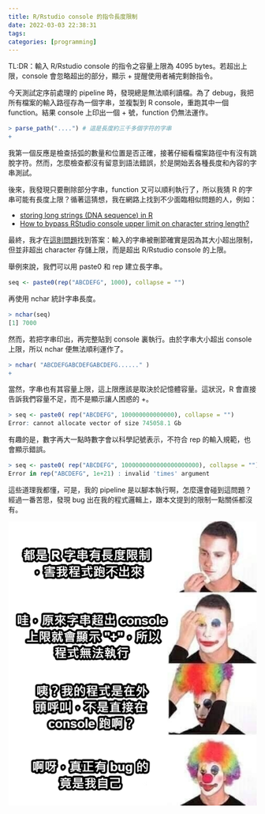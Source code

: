```yaml
---
title: R/Rstudio console 的指令長度限制
date: 2022-03-03 22:38:31
tags: 
categories: [programming]
---
```


TL:DR：輸入 R/Rstudio console 的指令之容量上限為 4095 bytes。若超出上限，console 會忽略超出的部分，顯示 + 提醒使用者補完剩餘指令。

<!--more-->

今天測試定序前處理的 pipeline 時，發現總是無法順利讀檔。為了 debug，我把所有檔案的輸入路徑存為一個字串，並複製到 R console，重跑其中一個 function。結果 console 上印出一個 + 號，function 仍無法運作。
```r
> parse_path("....") # 這是長度約三千多個字符的字串
+
```
我第一個反應是檢查括弧的數量和位置是否正確，接著仔細看檔案路徑中有沒有跳脫字符。然而，怎麼檢查都沒有留意到語法錯誤，於是開始丟各種長度和內容的字串測試。


後來，我發現只要刪除部分字串，function 又可以順利執行了，所以我猜 R 的字串可能有長度上限？循著這猜想，我在網路上找到不少面臨相似問題的人，例如：

- [storing long strings (DNA sequence) in R](https://stackoverflow.com/questions/28399710/storing-long-strings-dna-sequence-in-r)
- [How to bypass RStudio console upper limit on character string length?](https://stackoverflow.com/questions/54974996/how-to-bypass-rstudio-console-upper-limit-on-character-string-length)

最終，我才在[這則問題](https://community.rstudio.com/t/does-console-impose-an-upper-limit-on-the-length-of-strings/12872)找到答案：輸入的字串被刪節確實是因為其大小超出限制，但並非超出 character 存儲上限，而是超出 R/Rstudio console 的上限。

舉例來說，我們可以用 paste0 和 rep 建立長字串。
```r
seq <- paste0(rep("ABCDEFG", 1000), collapse = "")
```

再使用 nchar 統計字串長度。
```r
> nchar(seq)
[1] 7000
```
然而，若把字串印出，再完整貼到 console 裏執行。由於字串大小超出 console 上限，所以 nchar 便無法順利運作了。

```r
> nchar( "ABCDEFGABCDEFGABCDEFG......" )
+ 
```

當然，字串也有其容量上限，這上限應該是取決於記憶體容量。這狀況，R 會直接告訴我們容量不足，而不是顯示讓人困惑的 +。
```r
> seq <- paste0( rep("ABCDEFG", 100000000000000), collapse = "")
Error: cannot allocate vector of size 745058.1 Gb
```
有趣的是，數字再大一點時數字會以科學記號表示，不符合 rep 的輸入規範，也會顯示錯誤。

```r
> seq <- paste0( rep("ABCDEFG", 1000000000000000000000), collapse = "")
Error in rep("ABCDEFG", 1e+21) : invalid 'times' argument
```
這些道理我都懂，可是，我的 pipeline 是以腳本執行啊，怎麼還會碰到這問題？經過一番苦思，發現 bug 出在我的程式邏輯上，跟本文提到的限制一點關係都沒有。

![meme, it's my fault, not R's](https://github.com/5uperb0y/blog-media/blob/main/r-console-upper-limit-on-the-string-length.png?raw=true)